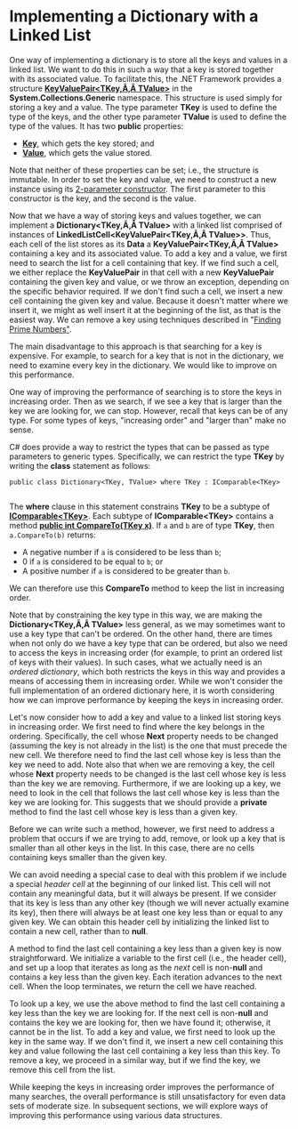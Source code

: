 # Implementing a Dictionary with a Linked List

One way of implementing a dictionary is to store all the keys and values
in a linked list. We want to do this in such a way that a key is stored
together with its associated value. To facilitate this, the .NET
Framework provides a structure
[**KeyValuePair\<TKey,Ã‚Â TValue\>**](https://msdn.microsoft.com/en-us/library/5tbh8a42.aspx)
in the **System.Collections.Generic** namespace. This structure is used
simply for storing a key and a value. The type parameter **TKey** is
used to define the type of the keys, and the other type parameter
**TValue** is used to define the type of the values. It has two
**public** properties:

  - **[Key](https://msdn.microsoft.com/en-us/library/ms224760.aspx)**,
    which gets the key stored; and
  - [**Value**](https://msdn.microsoft.com/en-us/library/ms224761.aspx),
    which gets the value stored.

Note that neither of these properties can be set; i.e., the structure is
immutable. In order to set the key and value, we need to construct a new
instance using its [2-parameter
constructor](https://msdn.microsoft.com/en-us/library/3db765db.aspx).
The first parameter to this constructor is the key, and the second is
the value.

Now that we have a way of storing keys and values together, we can
implement a **Dictionary\<TKey,Ã‚Â TValue\>** with a linked list
comprised of instances of
**LinkedListCell\<KeyValuePair\<TKey,Ã‚Â TValue\>\>**. Thus, each
cell of the list stores as its **Data** a
**KeyValuePair\<TKey,Ã‚Â TValue\>** containing a key and its
associated value. To add a key and a value, we first need to search the
list for a cell containing that key. If we find such a cell, we either
replace the **KeyValuePair** in that cell with a new **KeyValuePair**
containing the given key and value, or we throw an exception, depending
on the specific behavior required. If we don't find such a cell, we
insert a new cell containing the given key and value. Because it doesn't
matter where we insert it, we might as well insert it at the beginning
of the list, as that is the easiest way. We can remove a key using
techniques described in "[Finding Prime
Numbers"](http://people.cs.ksu.edu/~rhowell/DataStructures/redirect/sieve-eratosthenes).

The main disadvantage to this approach is that searching for a key is
expensive. For example, to search for a key that is not in the
dictionary, we need to examine every key in the dictionary. We would
like to improve on this performance.

One way of improving the performance of searching is to store the keys
in increasing order. Then as we search, if we see a key that is larger
than the key we are looking for, we can stop. However, recall that keys
can be of any type. For some types of keys, "increasing order" and
"larger than" make no sense.

C\# does provide a way to restrict the types that can be passed as type
parameters to generic types. Specifically, we can restrict the type
**TKey** by writing the **class** statement as follows:

``` 
public class Dictionary<TKey, TValue> where TKey : IComparable<TKey>
    
```

The **where** clause in this statement constrains **TKey** to be a
subtype of
[**IComparable\<TKey\>**](https://msdn.microsoft.com/en-us/library/4d7sx9hd.aspx).
Each subtype of **IComparable\<TKey\>** contains a method [**public int
CompareTo(TKey
x)**](https://msdn.microsoft.com/en-us/library/43hc6wht.aspx). If `a`
and `b` are of type **TKey**, then `a.CompareTo(b)` returns:

  - A negative number if `a` is considered to be less than `b`;
  - 0 if `a` is considered to be equal to `b`; or
  - A positive number if `a` is considered to be greater than `b`.

We can therefore use this **CompareTo** method to keep the list in
increasing order.

Note that by constraining the key type in this way, we are making the
**Dictionary\<TKey,Ã‚Â TValue\>** less general, as we may sometimes want
to use a key type that can't be ordered. On the other hand, there are
times when not only do we have a key type that can be ordered, but also
we need to access the keys in increasing order (for example, to print an
ordered list of keys with their values). In such cases, what we actually
need is an *ordered dictionary*, which both restricts the keys in this
way and provides a means of accessing them in increasing order. While we
won't consider the full implementation of an ordered dictionary here, it
is worth considering how we can improve performance by keeping the keys
in increasing order.

Let's now consider how to add a key and value to a linked list storing
keys in increasing order. We first need to find where the key belongs in
the ordering. Specifically, the cell whose **Next** property needs to be
changed (assuming the key is not already in the list) is the one that
must precede the new cell. We therefore need to find the last cell whose
key is less than the key we need to add. Note also that when we are
removing a key, the cell whose **Next** property needs to be changed is
the last cell whose key is less than the key we are removing.
Furthermore, if we are looking up a key, we need to look in the cell
that follows the last cell whose key is less than the key we are looking
for. This suggests that we should provide a **private** method to find
the last cell whose key is less than a given key.

Before we can write such a method, however, we first need to address a
problem that occurs if we are trying to add, remove, or look up a key
that is smaller than all other keys in the list. In this case, there are
no cells containing keys smaller than the given key.

We can avoid needing a special case to deal with this problem if we
include a special *header cell* at the beginning of our linked list.
This cell will not contain any meaningful data, but it will always be
present. If we consider that its key is less than any other key (though
we will never actually examine its key), then there will always be at
least one key less than or equal to any given key. We can obtain this
header cell by initializing the linked list to contain a new cell,
rather than to **null**.

A method to find the last cell containing a key less than a given key is
now straightforward. We initialize a variable to the first cell (i.e.,
the header cell), and set up a loop that iterates as long as the *next*
cell is non-**null** and contains a key less than the given key. Each
iteration advances to the next cell. When the loop terminates, we return
the cell we have reached.

To look up a key, we use the above method to find the last cell
containing a key less than the key we are looking for. If the next cell
is non-**null** and contains the key we are looking for, then we have
found it; otherwise, it cannot be in the list. To add a key and value,
we first need to look up the key in the same way. If we don't find it,
we insert a new cell containing this key and value following the last
cell containing a key less than this key. To remove a key, we proceed in
a similar way, but if we find the key, we remove this cell from the
list.

While keeping the keys in increasing order improves the performance of
many searches, the overall performance is still unsatisfactory for even
data sets of moderate size. In subsequent sections, we will explore ways
of improving this performance using various data structures.
